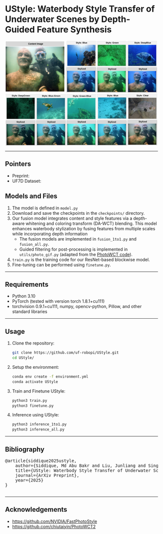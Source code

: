 # **UStyle: Waterbody Style Transfer of Underwater Scenes by Depth-Guided Feature  Synthesis**
<div align="center">
  <img src="./model.png" alt="UStyle intro" width="700">
</div>

---
## Pointers
- Preprint: 
- UF7D Dataset: 

## Models and Files
1. The model is defined in `model.py` 
2. Download and save the checkpoints in the `checkpoints/` directory.
3. Our fusion model integrates content and style features via a depth-aware whitening and coloring transform (DA-WCT) blending. This model enhances waterbody stylization by fusing features from multiple scales while incorporating depth information
    - The fusion models are implemented in `fusion_1to1.py` and `fusion_all.py`.
    - Guided filtering for post-processing is implemented in `utils/photo_gif.py` (adapted from the [PhotoWCT code](https://github.com/NVIDIA/FastPhotoStyle)).
4. `train.py` is the training code for our ResNet-based blockwise model. 
5. Fine-tuning can be performed using `finetune.py`.

---

## Requirements 
- Python 3.10
- PyTorch (tested with version torch 1.8.1+cu111)
- torchvision 0.9.1+cu111, numpy, opencv-python, Pillow, and other standard libraries

---
  
## Usage

1. Clone the repository:
   ```bash
   git clone https://github.com/uf-robopi/UStyle.git
   cd UStyle/
2. Setup the environment:
   ```bash
   conda env create -f environment.yml
   conda activate UStyle
3. Train and Finetune UStyle:
   ```bash
   python3 train.py
   python3 finetune.py
4. Inference using UStyle:
   ```bash
   python3 inference_1to1.py
   python3 inference_all.py

---

<h2>Bibliography</h2>
<div id="bibtex">
  <pre>
@article{siddique2025ustyle,
    author={Siddique, Md Abu Bakr and Liu, Junliang and Singh, Piyush and Islam, Md Jahidul},
    title={UStyle: Waterbody Style Transfer of Underwater Scenes by Depth-Guided Feature Synthesis},
    journal={ArXiv Preprint},
    year={2025}
}
  </pre>
</div>


---

## Acknowledgements
- https://github.com/NVIDIA/FastPhotoStyle
- https://github.com/chiutaiyin/PhotoWCT2
